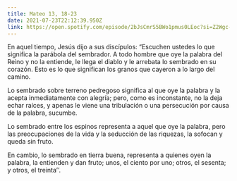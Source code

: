 ```yaml
---
title: Mateo 13, 18-23
date: 2021-07-23T22:12:39.950Z
link: https://open.spotify.com/episode/2bJsCmrS5BWo1pmus0LEoc?si=Z2Wgc-q4TMaeVjWY5_DqSA&utm_source=copy-link&dl_branch=1
---
```

En aquel tiempo, Jesús dijo a sus discípulos: “Escuchen ustedes lo que significa la parábola del sembrador. A todo hombre que oye la palabra del Reino y no la entiende, le llega el diablo y le arrebata lo sembrado en su corazón. Esto es lo que significan los granos que cayeron a lo largo del camino.

Lo sembrado sobre terreno pedregoso significa al que oye la palabra y la acepta inmediatamente con alegría; pero, como es inconstante, no la deja echar raíces, y apenas le viene una tribulación o una persecución por causa de la palabra, sucumbe.

Lo sembrado entre los espinos representa a aquel que oye la palabra, pero las preocupaciones de la vida y la seducción de las riquezas, la sofocan y queda sin fruto.

En cambio, lo sembrado en tierra buena, representa a quienes oyen la palabra, la entienden y dan fruto; unos, el ciento por uno; otros, el sesenta; y otros, el treinta’’.